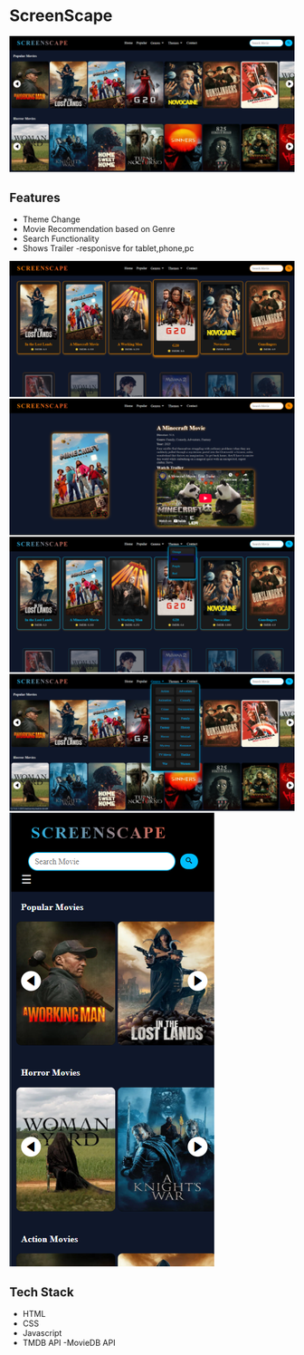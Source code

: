 # ScreenScape
![Home Image WebPage](https://github.com/vishucs50/Movie-Website/blob/master/webseries/home.png)

## Features
- Theme Change
- Movie Recommendation based on Genre
- Search Functionality
- Shows Trailer
-responisve for tablet,phone,pc

![Popular Image WebPage](https://github.com/vishucs50/Movie-Website/blob/master/webseries/popular.png)
![Detail Image WebPage](https://github.com/vishucs50/Movie-Website/blob/master/webseries/detail.png)
![Theme Change WebPage](https://github.com/vishucs50/Movie-Website/blob/master/webseries/themes.png)
![Theme Change WebPage](https://github.com/vishucs50/Movie-Website/blob/master/webseries/genre.png)
![Theme Change WebPage](https://github.com/vishucs50/Movie-Website/blob/master/webseries/responsive.png)
## Tech Stack
- HTML
- CSS
- Javascript
- TMDB API
-MovieDB API



